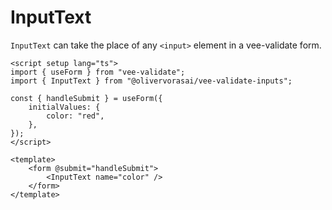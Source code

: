 # InputText

`InputText` can take the place of any `<input>` element in a vee-validate form.

```vue
<script setup lang="ts">
import { useForm } from "vee-validate";
import { InputText } from "@olivervorasai/vee-validate-inputs";

const { handleSubmit } = useForm({
    initialValues: {
        color: "red",
    },
});
</script>

<template>
    <form @submit="handleSubmit">
        <InputText name="color" />
    </form>
</template>
```

<script setup>
import { useForm } from "vee-validate";
import InputText from '../../src/InputText.vue';

const { handleSubmit } = useForm({
    initialValues: {
        color: "red",
    },
});
</script>

<form @submit="handleSubmit">
    <InputText name="color" />
</form>
